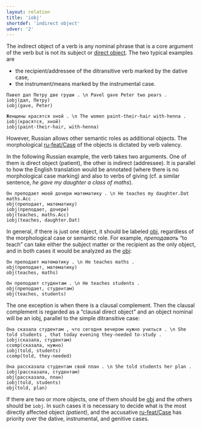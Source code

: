 ```yaml
---
layout: relation
title: 'iobj'
shortdef: 'indirect object'
udver: '2'
---
```


The indirect object of a verb is any nominal phrase that is a core
argument of the verb but is not its subject or [direct object](obj).
The two typical examples are 
* the recipient/addressee of the ditransitive verb marked by the dative case,
* the instrument/means marked by the instrumental case.

~~~ sdparse
Павел дал Петру две груши . \n Pavel gave Peter two pears .
iobj(дал, Петру)
iobj(gave, Peter)
~~~

~~~ sdparse
Женщины красятся хной . \n The women paint-their-hair with-henna .
iobj(красятся, хной)
iobj(paint-their-hair, with-henna)
~~~

However, Russian allows other semantic roles as additional objects.
The morphological [ru-feat/Case]() of the objects is dictated by verb valency.

In the following Russian example, the verb takes two arguments. One of them is direct object (patient), the other is indirect (addressee). It is parallel to how the English translation would be annotated (where there is no morphological case marking) and also to verbs of giving (cf. a similar sentence, _he gave my daughter a class of maths_).

~~~ sdparse
Он преподает моей дочери математику . \n He teaches my daughter.Dat maths.Acc .
obj(преподает, математику)
iobj(преподает, дочери)
obj(teaches, maths.Acc)
iobj(teaches, daughter.Dat)
~~~

In general, if there is just one object, it should be labeled
[obj](), regardless of the morphological case or semantic role.
For example, _преподавать_ “to teach” can take either the subject matter or the recipient as the only object,
and in both cases it would be analyzed as the [obj]():

~~~ sdparse
Он преподает математику . \n He teaches maths .
obj(преподает, математику)
obj(teaches, maths)
~~~

~~~ sdparse
Он преподает студентам . \n He teaches students .
obj(преподает, студентам)
obj(teaches, students)
~~~

The one exception is when there is a clausal complement.
Then the clausal complement is regarded as a “clausal direct object” and an object nominal will be an iobj, parallel to
the simple ditransitive case:

~~~ sdparse
Она сказала студентам , что сегодня вечером нужно учиться . \n She told students , that today evening they-needed to-study .
iobj(сказала, студентам)
ccomp(сказала, нужно)
iobj(told, students)
ccomp(told, they-needed)
~~~

~~~ sdparse
Она рассказала студентам свой план . \n She told students her plan .
iobj(рассказала, студентам)
obj(рассказала, план)
iobj(told, students)
obj(told, plan)
~~~

If there are two or more objects, one of them should be [obj]() and the others should be `iobj`. In such cases it is necessary to decide what is the most directly affected object _(patient)_, and the accusative [ru-feat/Case]() has priority over the dative, instrumental, and genitive cases.

<!-- Interlanguage links updated Po 11. listopadu 2024, 20:10:58 CET -->
